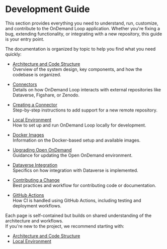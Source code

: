 # Development Guide

This section provides everything you need to understand, run, customize, and contribute to the OnDemand Loop application.
Whether you're fixing a bug, extending functionality, or integrating with a new repository, this guide is your entry point.

The documentation is organized by topic to help you find what you need quickly:

- [Architecture and Code Structure](architecture.md)  
  Overview of the system design, key components, and how the codebase is organized.

- [Connectors](connectors.md)  
  Details on how OnDemand Loop interacts with external repositories like Dataverse, Figshare, or Zenodo.

- [Creating a Connector](creating_connector.md)  
  Step-by-step instructions to add support for a new remote repository.

- [Local Environment](local_environment.md)  
  How to set up and run OnDemand Loop locally for development.

- [Docker Images](docker_images.md)  
  Information on the Docker-based setup and available images.

- [Upgrading Open OnDemand](upgrade_ood.md)  
  Guidance for updating the Open OnDemand environment.

- [Dataverse Integration](dataverse_integration.md)  
  Specifics on how integration with Dataverse is implemented.

- [Contributing a Change](contributing.md)  
  Best practices and workflow for contributing code or documentation.

- [GitHub Actions](github_actions.md)  
  How CI is handled using GitHub Actions, including testing and deployment workflows.

Each page is self-contained but builds on shared understanding of the architecture and workflows.  
If you're new to the project, we recommend starting with:

- [Architecture and Code Structure](architecture.md)
- [Local Environment](local_environment.md)
